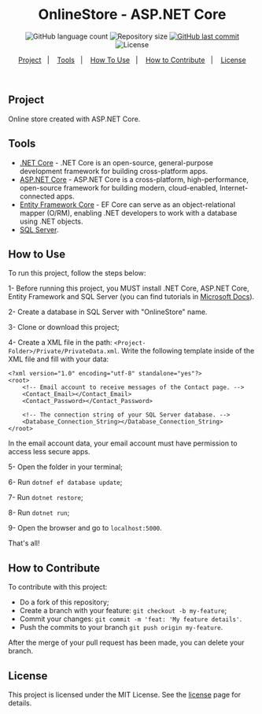 <h1 align="center">
    OnlineStore - ASP.NET Core
</h1>

<p align="center">
  <img alt="GitHub language count" src="https://img.shields.io/github/languages/count/JV-Amorim/OnlineStore-ASP.NET-Core">

  <img alt="Repository size" src="https://img.shields.io/github/repo-size/JV-Amorim/OnlineStore-ASP.NET-Core">
  
  <a href="https://github.com/JV-Amorim/OnlineStore-ASP.NET-Core/commits/master">
    <img alt="GitHub last commit" src="https://img.shields.io/github/last-commit/JV-Amorim/OnlineStore-ASP.NET-Core">
  </a>

  <img alt="License" src="https://img.shields.io/badge/license-MIT-brightgreen">
</p>

<p align="center">
  <a href="#project">Project</a>&nbsp;&nbsp;&nbsp;|&nbsp;&nbsp;&nbsp;
  <a href="#tools">Tools</a>&nbsp;&nbsp;&nbsp;|&nbsp;&nbsp;&nbsp;
  <a href="#how-to-use">How To Use</a>&nbsp;&nbsp;&nbsp;|&nbsp;&nbsp;&nbsp;
  <a href="#how-to-contribute">How to Contribute</a>&nbsp;&nbsp;&nbsp;|&nbsp;&nbsp;&nbsp;
  <a href="#license">License</a>
</p>

<br>

## Project

Online store created with ASP.NET Core.

## Tools

- [.NET Core](https://docs.microsoft.com/en-us/dotnet/core/) - .NET Core is an open-source, general-purpose development framework for building cross-platform apps.
- [ASP.NET Core](https://docs.microsoft.com/en-us/aspnet/core/) - ASP.NET Core is a cross-platform, high-performance, open-source framework for building modern, cloud-enabled, Internet-connected apps.
- [Entity Framework Core](https://docs.microsoft.com/en-us/ef/core/) - EF Core can serve as an object-relational mapper (O/RM), enabling .NET developers to work with a database using .NET objects.
- [SQL Server](https://www.microsoft.com/en-us/sql-server/sql-server-2019).

## How to Use

To run this project, follow the steps below:

1- Before running this project, you MUST install .NET Core, ASP.NET Core, Entity Framework and SQL Server (you can find tutorials in [Microsoft Docs](https://docs.microsoft.com/en-us/)). 

2- Create a database in SQL Server with "OnlineStore" name.

3- Clone or download this project;

4- Create a XML file in the path: `<Project-Folder>/Private/PrivateData.xml`. Write the following template inside of the XML file and fill with your data:

```
<?xml version="1.0" encoding="utf-8" standalone="yes"?>
<root>
    <!-- Email account to receive messages of the Contact page. -->
    <Contact_Email></Contact_Email>
    <Contact_Password></Contact_Password>
    
    <!-- The connection string of your SQL Server database. -->
    <Database_Connection_String></Database_Connection_String>
</root>
```
In the email account data, your email account must have permission to access less secure apps.

5- Open the folder in your terminal;

6- Run `dotnef ef database update`;

7- Run `dotnet restore`;

8- Run `dotnet run`;

9- Open the browser and go to `localhost:5000`.

That's all!

## How to Contribute

To contribute with this project:

- Do a fork of this repository;
- Create a branch with your feature: `git checkout -b my-feature`;
- Commit your changes: `git commit -m 'feat: 'My feature details'`.
- Push the commits to your branch `git push origin my-feature`.

After the merge of your pull request has been made, you can delete your branch.

## License

This project is licensed under the MIT License. See the [license](https://opensource.org/licenses/MIT) page for details.

